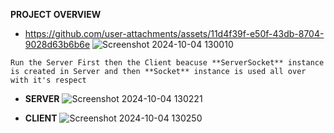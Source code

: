 **PROJECT OVERVIEW**
- https://github.com/user-attachments/assets/11d4f39f-e50f-43db-8704-9028d63b6b6e
![Screenshot 2024-10-04 130010](https://github.com/user-attachments/assets/da95c12f-c897-4232-a52f-a81b71ae8415)

```
Run the Server First then the Client beacuse **ServerSocket** instance is created in Server and then **Socket** instance is used all over with it's respect
```

- **SERVER**
![Screenshot 2024-10-04 130221](https://github.com/user-attachments/assets/aa614c5a-65e7-4faf-902e-72f757c6558b)


- **CLIENT**
![Screenshot 2024-10-04 130250](https://github.com/user-attachments/assets/38a5aca7-0d64-44ef-8441-165a927c9b5b)
